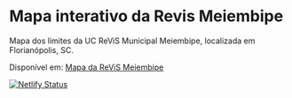 # Mapa interativo da Revis Meiembipe

Mapa dos limites da UC ReViS Municipal Meiembipe, localizada em Florianópolis, SC.

Disponível em: <a href = "https://revismeiembipe.netlify.app/">Mapa da ReViS Meiembipe</a>

[![Netlify Status](https://api.netlify.com/api/v1/badges/9e2b4d40-56e1-4cb5-8ac7-f65960fee8eb/deploy-status)](https://app.netlify.com/sites/revismeiembipe/deploys)
